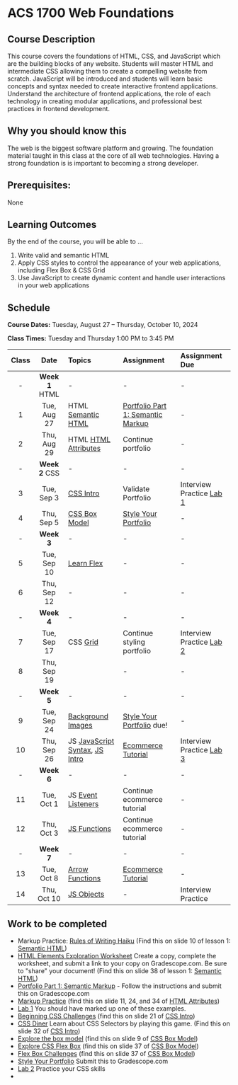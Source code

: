 # ACS 1700 Web Foundations

<!-- <span class="refresh-instructions">This is a living document! Hold down the `SHIFT` key and press `Refresh` to get the latest version.</span> -->

## Course Description
This course covers the foundations of HTML, CSS, and JavaScript which are the building blocks of any website. Students will master HTML and intermediate CSS allowing them to create a compelling website from scratch. JavaScript will be introduced and students will learn basic concepts and syntax needed to create interactive frontend applications. Understand the architecture of frontend applications, the role of each technology in creating modular applications, and professional best practices in frontend development.

## Why you should know this
The web is the biggest software platform and growing. The foundation material taught in this class at the core of all web technologies. Having a strong foundation is is important to becoming a strong developer. 

## Prerequisites:
None

## Learning Outcomes
By the end of the course, you will be able to ...

1. Write valid and semantic HTML
1. Apply CSS styles to control the appearance of your web applications, including Flex Box & CSS Grid
1. Use JavaScript to create dynamic content and handle user interactions in your web applications

## Schedule
**Course Dates:** Tuesday, August 27 – Thursday, October 10, 2024

**Class Times:** Tuesday and Thursday 1:00 PM to 3:45 PM

| Class |   Date   |   Topics  |  Assignment  |  Assignment Due  |
|:-----:|:--------:|:----------|:-----------------|:-----------------|
| -  | **Week 1** HTML | - | - | - |
|  1 | Tue, Aug 27 | HTML [Semantic HTML] | [Portfolio Part 1: Semantic Markup] | - |
|  2 | Thu, Aug 29 | HTML [HTML Attributes] | Continue portfolio | - |
| -  | **Week 2** CSS | - | - | - |
|  3 | Tue, Sep  3 | [CSS Intro] | Validate Portfolio | Interview Practice [Lab 1]  | 
|  4 | Thu, Sep  5 | [CSS Box Model] | [Style Your Portfolio] | - |
| -  | **Week 3** | - | - | - |
|  5 | Tue, Sep 10 | [Learn Flex] | - | - |
|  6 | Thu, Sep 12 | - | - | - |
| -  | **Week 4** | - | - | - |
|  7 | Tue, Sep 17 | CSS [Grid] | Continue styling portfolio | Interview Practice [Lab 2] |
|  8 | Thu, Sep 19 |  | - | -  |
| -  | **Week 5** | - | - | - |
|  9 | Tue, Sep 24 | [Background Images] | [Style Your Portfolio] due! | - |
| 10 | Thu, Sep 26 | JS [JavaScript Syntax], [JS Intro] | [Ecommerce Tutorial] | Interview Practice [Lab 3] |
| -  | **Week 6** | - | - | - |
| 11 | Tue, Oct  1  | JS [Event Listeners] | Continue ecommerce tutorial | -  |
| 12 | Thu, Oct  3 | [JS Functions] | Continue ecommerce tutorial | - |
| -  | **Week 7** | - | - | - |
| 13 | Tue, Oct  8 | [Arrow Functions] | [Ecommerce Tutorial] | - |
| 14 | Thu, Oct 10 | [JS Objects] | - | Interview Practice |

## Work to be completed

- Markup Practice: [Rules of Writing Haiku](https://github.com/soggybag/learn-semantic-markup/blob/master/challenge-1.html) (Find this on slide 10 of lesson 1: [Semantic HTML])
- [HTML Elements Exploration Worksheet](https://docs.google.com/document/d/1Y-w24-826bm-L_xOTwh2KsrJZ1bgK2DU36g4OiJvk7I/edit) Create a copy, complete the worksheet, and submit a link to your copy on Gradescope.com. Be sure to "share" your document! (Find this on slide 38 of lesson 1: [Semantic HTML])
- [Portfolio Part 1: Semantic Markup] - Follow the instructions and submit this on Gradescope.com
- [Markup Practice](https://github.com/soggybag/learn-markup-level-2) (find this on slide 11, 24, and 34 of [HTML Attributes])
- [Lab 1] You should have marked up one of these examples. 
- [Beginning CSS Challenges](https://github.com/Tech-at-DU/CSS-Challenges) (find this on slide 21 of [CSS Intro])
- [CSS Diner](https://flukeout.github.io) Learn about CSS Selectors by playing this game. (Find this on slide 32 of [CSS Intro])
- [Explore the box model](https://tech-at-du.github.io/ACS-1700-Web-Foundations/box-model.html) (find this on slide 9 of [CSS Box Model])
- [Explore CSS Flex Box](https://tech-at-du.github.io/ACS-1700-Web-Foundations/flex-box.html) (find this on slide 37 of [CSS Box Model])
- [Flex Box Challenges](https://github.com/soggybag/learn-css-flex-box) (find this on slide 37 of [CSS Box Model])
- [Style Your Portfolio] Submit this to Gradescope.com
- [Lab 2] Practice your CSS skills
- 


<!-- Lessons -->
[Semantic HTML]: https://docs.google.com/presentation/d/1WEp028oiQTRA9Euz9owhxgvgQbXF3wFSR48Qdskcbns/edit?usp=sharing
[HTML Attributes]: https://docs.google.com/presentation/d/1rA7yEzSz7k9vkpOj2kJmKXvTabp7gxrzbuqSJs__pVc/edit?usp=sharing
[Grid]: https://docs.google.com/presentation/d/1FpgIKHFytKsZ2IUO3RXTcb5Ep8lptrerVKOEfaaA2UY/edit?usp=sharing

[Single Page Website]: https://docs.google.com/presentation/d/1QQ_dOtn_O3E0PVS28Yg7MG0hz6fETo6diYt6hMBYfUI/edit?usp=sharing

<!-- Use this somewhere... -->
[Forms & the DOM]: https://docs.google.com/presentation/d/1Z1Q4r6Kw9Ph34k3W2BNee_akYsH-HKVeH6BK4er2M7g/edit?usp=sharing
[CSS Intro]: https://docs.google.com/presentation/d/1MgDBUG8lIsET5mK0w5EjvgajvaaOLhOYA73u8L26U_M/edit?usp=sharing
[CSS Box Model]: https://docs.google.com/presentation/d/1vu5krTw-Pcm87-yWHXaeXcq5aMmybgds_Vb-a9naQF0/edit?usp=sharing
[Flexbox]: https://docs.google.com/presentation/d/1hljwzQACcNQFbSRdnxD0cdq31dci47GW5moZm5S8cg8/edit?usp=sharing
[Background Images]: https://docs.google.com/presentation/d/11UNl1R1qc5qZLIPyv1MwYDOMOmkKhvOMSL-PGyu4txQ/edit?usp=sharing
[JavaScript Intro]: https://docs.google.com/presentation/d/1NWNvI06x5utVlV8PBFhhIDZtrh8vNiCGC9H0zjGVTDU/edit?usp=sharing
[JavaScript Syntax]: https://docs.google.com/presentation/d/1B6q0QxZI9tPDikUUW2JELjMKnFOT23iDrMMiJ5gLILY/edit?usp=sharing
[JavaScript in the DOM]: https://docs.google.com/presentation/d/1FtUUrQW-1E4v3TTD5J1af66RdpyWHu4P_UBl_fMtNio/edit?usp=sharing
[JavaScript Objects]: https://docs.google.com/presentation/d/1SwvptLjD8dJ4jBqL6qsrG95qms5aNV45VAkjMzIf8t8/edit?usp=sharing
<!-- [Review / Lab]: https://docs.google.com/presentation/d/1_MXS8tAK8gUTwoKv9aaOI6TwrZcHoB2RjcPJJ5ViDv4/edit?usp=sharing -->

[JS Intro]: https://github.com/Tech-at-DU/js-practice

[Event Listeners]: https://docs.google.com/presentation/d/1_MXS8tAK8gUTwoKv9aaOI6TwrZcHoB2RjcPJJ5ViDv4/edit?usp=sharing
[JS Functions]: https://docs.google.com/presentation/d/1Hh4nPnGMC3u43C5a5mmh1xpFbuXMwt_f6_-KrCXKyRs/edit?usp=sharing
[Arrow Functions]: https://docs.google.com/presentation/d/111NwIZHRkkiwVpurxPmwP2hA8Hure2ku2BtRB2fWXQ8/edit?usp=sharing

[JS Objects]: https://docs.google.com/presentation/d/1T1XL1xS-UscuUbLLJKrDKOD0yF_dSfkJiAfva1X_C_c/edit?usp=sharing

[Single Page Site Ideas]: https://docs.google.com/presentation/d/1OJmQw9LLnbGSHtlKSz3eF9EQN2q00atAkNLdU8n40e0/edit?usp=sharing

<!-- Labs -->
[Lab 1]: Lessons/01-lab.md
[Lab 2]: Lessons/02-lab.md
[Lab 3]: Lessons/03-lab.md
[Lab 4]: Lessons/04-lab.md
[Event Delegation]: Lessons/15-event-delegation.md

<!-- Assignments -->
[Portfolio Part 1: Semantic Markup]: Assignments/01-Portfolio-Part-1-Structure.md
[Learn Markup Level 2]: https://github.com/soggybag/learn-markup-level-2
[CSS Challenges]: https://github.com/Tech-at-DU/CSS-Challenges
[Learn Flex]: https://github.com/soggybag/learn-css-flex-box
[Style Your Portfolio]: Assignments/043-CSS-Portfolio.md
[CSS Challenges 2]: Assignments/042-CSS-Challenges-part-2.md
[Single Page Site]: Assignments/05-Single-Page-Site.md
[Tip Calculator]: Assignments/07-Tip-Calculator.md
[Custom Calculator]: Assignments/11-Custom-Calculator.md
[Ecommerce Tutorial]: https://github.com/Tech-at-DU/ecommerce-tutorial

<!-- Quizzes -->
[**Quiz 1**]: Assessments/quiz-1-study-guide.m
[**Quiz 2**]: Assessments/quiz-2-study-guide.md
[**Quiz 3**]: Assessments/quiz-3-study-guide.md
<!-- 

## Evaluation
**To pass this course, you must**: 


Changes: 

- Needs new assignments 
  - html assignment using semantic concepts
  - CSS assignment 
  - JS assignment 

 -->
